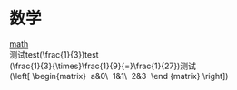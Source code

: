 # 数学<br>
[math](http://m.txdylyh.ml)<br>
测试test\(\frac{1}{3}\)test<br>
\(\frac{1}{3}{\times}\frac{1}{9}{=}\frac{1}{27}\)测试<br>
\(\left[
\begin{matrix} 
 a&0\\ 
 1&1\\ 
 2&3  
 \end {matrix}
 \right]\)<br>
